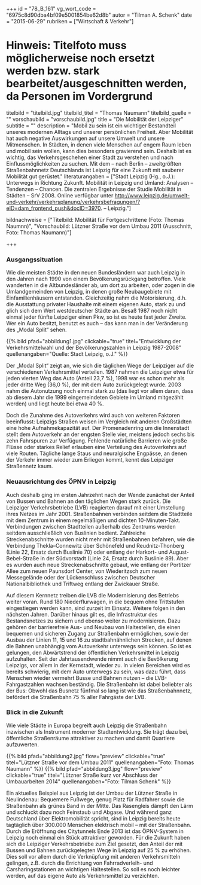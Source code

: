 +++
id = "78_B_161"
vg_wort_code = "6975c8d90dba4bf09e5001854be62d8b"
autor = "Tilman A. Schenk"
date = "2015-06-29"
rubriken = ["Wirtschaft & Verkehr"]
# Hinweis: Titelfoto muss möglicherweise noch ersetzt werden bzw. stark bearbeitet/ausgeschnitten werden, da Personen im Vordergrund
titelbild = "titelbild.jpg"
titelbild_titel = "Thomas Naumann"
titelbild_quelle = ""
vorschaubild = "vorschaubild.jpg"
title = "Die Mobilität der Leipziger"
subtitle = ""
description = "Mobil zu sein ist ein wichtiger Bestandteil unseres modernen Alltags und unserer persönlichen Freiheit. Aber Mobilität hat auch negative Auswirkungen auf unsere Umwelt und unsere Mitmenschen. In Städten, in denen viele Menschen auf engem Raum leben und mobil sein wollen, kann dies besonders gravierend sein. Deshalb ist es wichtig, das Verkehrsgeschehen einer Stadt zu verstehen und nach Einflussmöglichkeiten zu suchen. Mit dem – nach Berlin – zweitgrößten Straßenbahnnetz Deutschlands ist Leipzig für eine Zukunft mit sauberer Mobilität gut gerüstet."
literaturangaben = ["Stadt Leipzig (Hg., o.J.): Unterwegs in Richtung Zukunft. Mobilität in Leipzig und Umland: Analysen – Tendenzen – Chancen. Die zentralen Ergebnisse der Studie Mobilität in Städten – SrV 2008. Online verfügbar unter http://www.leipzig.de/umwelt-und-verkehr/verkehrsplanung/verkehrsbefragungen/?eID=dam_frontend_push&docID=3970. – Leipzig."]

bildnachweise = ["Titelbild: Mobilität für Fortgeschrittene (Foto: Thomas Naumnn)", "Vorschaubild: Lützner Straße vor dem Umbau 2011 (Ausschnitt, Foto: Thomas Naumann)"] 

+++

### **Ausgangssituation**

Wie die meisten Städte in den neuen Bundesländern war auch Leipzig in den Jahren nach 1990 von einem Bevölkerungsrückgang betroffen. Viele wanderten in die Altbundesländer ab, um dort zu arbeiten, oder zogen in die Umlandgemeinden von Leipzig, in denen große Neubaugebiete mit Einfamilienhäusern entstanden. Gleichzeitig nahm die Motorisierung, d.h. die Ausstattung privater Haushalte mit einem eigenen Auto, stark zu und glich sich dem Wert westdeutscher Städte an. Besaß 1987 noch nicht einmal jeder fünfte Leipziger einen Pkw, so ist es heute fast jeder Zweite. Wer ein Auto besitzt, benutzt es auch – das kann man in der Veränderung des „Modal Split“ sehen. 

{{% bild pfad="abbildung1.jpg" clickable="true" titel="Entwicklung der Verkehrsmittelwahl und der Bevölkerungszahlen in Leipzig 1987-2008" quellenangaben="Quelle: Stadt Leipzig, o.J." %}}

Der „Modal Split“ zeigt an, wie sich die täglichen Wege der Leipziger auf die verschiedenen Verkehrsmittel verteilen. 1987 nahmen die Leipziger etwa für jeden vierten Weg das Auto (Anteil 23,7 %), 1998 war es schon mehr als jeder dritte Weg (36,0 %), der mit dem Auto zurückgelegt wurde. 2003 nahm die Autonutzung noch einmal stark zu (das liegt vor allem daran, dass ab diesem Jahr die 1999 eingemeindeten Gebiete im Umland mitgezählt werden) und liegt heute bei etwa 40 %.

Doch die Zunahme des Autoverkehrs wird auch von weiteren Faktoren beeinflusst: Leipzigs Straßen weisen im Vergleich mit anderen Großstädten eine hohe Aufnahmekapazität auf. Der Promenadenring um die Innenstadt stellt dem Autoverkehr an der engsten Stelle vier, meistens jedoch sechs bis zehn Fahrspuren zur Verfügung. Fehlende natürliche Barrieren wie große Flüsse oder starkes Relief erlauben eine Verteilung des Autoverkehrs auf viele Routen. Tägliche lange Staus und neuralgische Engpässe, an denen der Verkehr immer wieder zum Erliegen kommt, kennt das Leipziger Straßennetz kaum.

### **Neuausrichtung des ÖPNV in Leipzig**

Auch deshalb ging im ersten Jahrzehnt nach der Wende zunächst der Anteil von Bussen und Bahnen an den täglichen Wegen stark zurück. Die Leipziger Verkehrsbetriebe (LVB) reagierten darauf mit einer Umstellung ihres Netzes im Jahr 2001. Straßenbahnen verbinden seitdem die Stadtteile mit dem Zentrum in einem regelmäßigen und dichten 10-Minuten-Takt. Verbindungen zwischen Stadtteilen außerhalb des Zentrums werden seitdem ausschließlich von Buslinien bedient. Zahlreiche Streckenabschnitte wurden nicht mehr mit Straßenbahnen befahren, wie die Verbindung Thekla–Connewitz über Schönefeld und Reudnitz-Thonberg (Linie 22, Ersatz durch Buslinie 70) oder entlang der Harkort- und August-Bebel-Straße in der Südvorstadt (Linie 24, Ersatz durch Buslinie 89). Aber es wurden auch neue Streckenabschnitte gebaut, wie entlang der Portitzer Allee zum neuen Paunsdorf Center, von Wiederitzsch zum neuen Messegelände oder der Lückenschluss zwischen Deutscher Nationalbibliothek und Triftweg entlang der Zwickauer Straße.

Auf diesem Kernnetz treiben die LVB die Modernisierung des Betriebs weiter voran. Rund 180 Niederflurwagen, in die bequem ohne Trittstufen eingestiegen werden kann, sind zurzeit im Einsatz. Weitere folgen in den nächsten Jahren. Darüber hinaus gilt es, die Infrastruktur des Bestandsnetzes zu sichern und ebenso weiter zu modernisieren. Dazu gehören der barrierefreie Aus- und Neubau von Haltestellen, die einen bequemen und sicheren Zugang zur Straßenbahn ermöglichen, sowie der Ausbau der Linien 11, 15 und 16 zu stadtbahnähnlichen Strecken, auf denen die Bahnen unabhängig vom Autoverkehr unterwegs sein können. So ist es gelungen, den Abwärtstrend der öffentlichen Verkehrsmittel in Leipzig aufzuhalten. Seit der Jahrtausendwende nimmt auch die Bevölkerung Leipzigs, vor allem in der Kernstadt, wieder zu. In vielen Bereichen wird es bereits schwierig, mit dem Auto unterwegs zu sein, was dazu führt, dass Menschen wieder vermehrt Busse und Bahnen nutzen – die LVB-Fahrgastzahlen wachsen beständig. Die Straßenbahn ist dabei beliebter als der Bus: Obwohl das Busnetz fünfmal so lang ist wie das Straßenbahnnetz, befördert die Straßenbahn 75 % aller Fahrgäste der LVB.

### **Blick in die Zukunft**

Wie viele Städte in Europa begreift auch Leipzig die Straßenbahn inzwischen als Instrument moderner Stadtentwicklung. Sie trägt dazu bei, öffentliche Straßenräume attraktiver zu machen und damit Quartiere aufzuwerten. 

{{% bild pfad="abbildung2.jpg" flow="preview" clickable="true" titel="Lützner Straße vor dem Umbau 2011" quellenangaben="Foto: Thomas Naumann" %}}
{{% bild pfad="abbildung3.jpg" flow="preview" clickable="true" titel="Lützner Straße kurz vor Abschluss der Umbauarbeiten 2014" quellenangaben="Foto: Tilman Schenk" %}}

Ein aktuelles Beispiel aus Leipzig ist der Umbau der Lützner Straße in Neulindenau: Bequemere Fußwege, genug Platz für Radfahrer sowie die Straßenbahn als grünes Band in der Mitte. Das Rasengleis dämpft den Lärm und schluckt dazu noch Feinstaub und Abgase. Und während ganz Deutschland über Elektromobilität spricht, sind in Leipzig bereits heute tagtäglich über 300.000 Menschen elektrisch mobil – mit der Straßenbahn. Durch die Eröffnung des Citytunnels Ende 2013 ist das ÖPNV-System in Leipzig noch einmal ein Stück attraktiver geworden. Für die Zukunft haben sich die Leipziger Verkehrsbetriebe zum Ziel gesetzt, den Anteil der mit Bussen und Bahnen zurückgelegten Wege in Leipzig auf 25 % zu erhöhen. Dies soll vor allem durch die Verknüpfung mit anderen Verkehrsmitteln gelingen, z.B. durch die Errichtung von Fahrradverleih- und Carsharingstationen an wichtigen Haltestellen. So soll es noch leichter werden, auf das eigene Auto als Verkehrsmittel zu verzichten.
